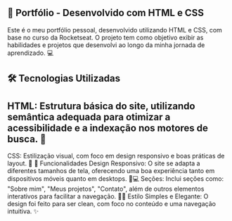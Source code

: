 ## 🚀 Portfólio - Desenvolvido com HTML e CSS
Este é o meu portfólio pessoal, desenvolvido utilizando HTML e CSS, com base no curso da Rocketseat. O projeto tem como objetivo exibir as habilidades e projetos que desenvolvi ao longo da minha jornada de aprendizado. 💻

## 🛠 Tecnologias Utilizadas
## HTML: Estrutura básica do site, utilizando semântica adequada para otimizar a acessibilidade e a indexação nos motores de busca. 📝
 CSS: Estilização visual, com foco em design responsivo e boas práticas de layout. 🎨
🌟 Funcionalidades
Design Responsivo: O site se adapta a diferentes tamanhos de tela, oferecendo uma boa experiência tanto em dispositivos móveis quanto em desktops. 📱💻
Seções: Inclui seções como: "Sobre mim", "Meus projetos", "Contato", além de outros elementos interativos para facilitar a navegação. 🧑‍💻
Estilo Simples e Elegante: O design foi feito para ser clean, com foco no conteúdo e uma navegação intuitiva. ✨

